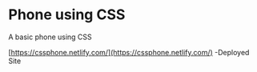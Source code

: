# Phone using CSS

A basic phone using CSS

[https://cssphone.netlify.com/](https://cssphone.netlify.com/) -Deployed Site
